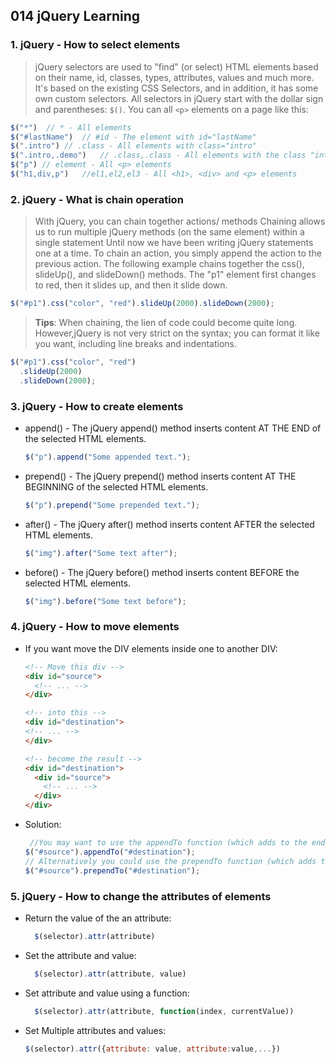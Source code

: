 ## 014 jQuery Learning

### 1. jQuery - How to select elements
> jQuery selectors are used to "find" (or select) HTML elements based on their name, id, classes, types, attributes, values and much more.
> It's based on the existing CSS Selectors, and in addition, it has some own custom selectors.
> All selectors in jQuery start with the dollar sign and parentheses: ```$()```.
> You can all ```<p>``` elements on a page like this:

```javascript
$("*")	// * - All elements
$("#lastName")	// #id - The element with id="lastName"
$(".intro")	// .class - All elements with class="intro"
$(".intro,.demo")	// .class,.class - All elements with the class "intro" or "demo"
$("p") // element - All <p> elements
$("h1,div,p")	//el1,el2,el3 - All <h1>, <div> and <p> elements
```
### 2. jQuery - What is chain operation
> With jQuery, you can chain together actions/ methods
> Chaining allows us to run multiple jQuery methods (on the same element) within a single statement
> Until now we have been writing jQuery statements one at a time.
> To chain an action, you simply append the action to the previous action.
> The following example chains together the css(), slideUp(), and slideDown() methods. The "p1" element first changes to red, then it slides up, and then it slide down.
```javascript
$("#p1").css("color", "red").slideUp(2000).slideDown(2000);
```
> **Tips**: When chaining, the lien of code could become quite long. However,jQuery is not very strict on the syntax; you can format it like you want, including line breaks and indentations.
```javascript
$("#p1").css("color", "red")
  .slideUp(2000)
  .slideDown(2000);
```

### 3. jQuery - How to create elements
- append() - The jQuery append() method inserts content AT THE END of the selected HTML elements.
  ```javascript
  $("p").append("Some appended text.");
  ```
- prepend() - The jQuery prepend() method inserts content AT THE BEGINNING of the selected HTML elements.
   ```javascript
   $("p").prepend("Some prepended text.");
  ```
- after() - The jQuery after() method inserts content AFTER the selected HTML elements.
  ```javascript
  $("img").after("Some text after");
  ```
- before() - The jQuery before() method inserts content BEFORE the selected HTML elements.
  ```javascript
  $("img").before("Some text before");
  ```
### 4. jQuery - How to move elements
- If you want move the DIV elements inside one to another DIV:
  ```html
  <!-- Move this div -->
  <div id="source">
    <!-- ... -->
  </div>

  <!-- into this -->
  <div id="destination">
  <!-- ... -->
  </div>

  <!-- become the result -->
  <div id="destination">
    <div id="source">
      <!-- ... -->
    </div>
  </div>
  ```
- Solution:
  ```javascript
   //You may want to use the appendTo function (which adds to the end of the element):
  $("#source").appendTo("#destination");
  // Alternatively you could use the prependTo function (which adds to the beginning of the element):
  $("#source").prependTo("#destination");
  ```
### 5. jQuery - How to change the attributes of elements
- Return the value of the an attribute:
  ```javascript
    $(selector).attr(attribute)
  ```
- Set the attribute and value:
  ```javascript
    $(selector).attr(attribute, value)
  ```
- Set attribute and value using a function:
  ```javascript
    $(selector).attr(attribute, function(index, currentValue))
  ```
- Set Multiple attributes and values:
  ```javascript
  $(selector).attr({attribute: value, attribute:value,...})
  ```